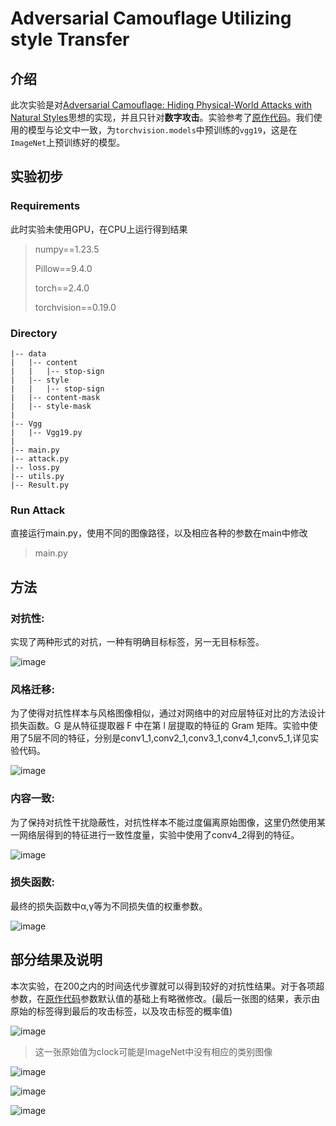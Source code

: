 # Adversarial Camouflage Utilizing style Transfer

## 介绍

此次实验是对[Adversarial Camouflage: Hiding Physical-World Attacks with Natural Styles](https://arxiv.org/abs/2003.08757)思想的实现，并且只针对**数字攻击**。实验参考了[原作代码](https://github.com/RjDuan/AdvCam-Hide-Adv-with-Natural-Styles)。我们使用的模型与论文中一致，为`torchvision.models`中预训练的`vgg19`，这是在`ImageNet`上预训练好的模型。

## 实验初步

### Requirements

此时实验未使用GPU，在CPU上运行得到结果

> numpy==1.23.5
>
> Pillow==9.4.0
>
> torch==2.4.0
>
> torchvision==0.19.0

### Directory

```plaintext
|-- data
|   |-- content
|   |   |-- stop-sign
|   |-- style
|   |   |-- stop-sign
|   |-- content-mask
|   |-- style-mask
|
|-- Vgg
|   |-- Vgg19.py
|
|-- main.py
|-- attack.py
|-- loss.py
|-- utils.py
|-- Result.py
```

### Run Attack

直接运行main.py，使用不同的图像路径，以及相应各种的参数在main中修改

> main.py

## 方法

### 对抗性:

实现了两种形式的对抗，一种有明确目标标签，另一无目标标签。

![image](https://github.com/user-attachments/assets/ee66d33d-fa0d-4f0d-b569-c316ecf52187)



### 风格迁移:

为了使得对抗性样本与风格图像相似，通过对网络中的对应层特征对比的方法设计损失函数。G 是从特征提取器 F 中在第 l 层提取的特征的 Gram 矩阵。实验中使用了5层不同的特征，分别是conv1_1,conv2_1,conv3_1,conv4_1,conv5_1,详见实验代码。

![image](https://github.com/user-attachments/assets/95ca73ea-709c-485e-a3a8-a9bded144c8e)


### 内容一致:

为了保持对抗性干扰隐蔽性，对抗性样本不能过度偏离原始图像，这里仍然使用某一网络层得到的特征进行一致性度量，实验中使用了conv4_2得到的特征。

![image](https://github.com/user-attachments/assets/7f3d0515-ad90-44b0-ade6-fb99a134193d)


### 损失函数:

最终的损失函数中α,γ等为不同损失值的权重参数。

![image](https://github.com/user-attachments/assets/dc8f4099-2e67-4516-9727-85be714958f9)


## 部分结果及说明

本次实验，在200之内的时间迭代步骤就可以得到较好的对抗性结果。对于各项超参数，在[原作代码](https://github.com/RjDuan/AdvCam-Hide-Adv-with-Natural-Styles)参数默认值的基础上有略微修改。(最后一张图的结果，表示由原始的标签得到最后的攻击标签，以及攻击标签的概率值)

![image](https://github.com/user-attachments/assets/2418dedc-b3c0-4f11-a003-4b2248477736)

> 这一张原始值为clock可能是ImageNet中没有相应的类别图像



![image](https://github.com/user-attachments/assets/2242c176-a914-4f2c-bd0e-106c4b90f1fe)



![image](https://github.com/user-attachments/assets/396b3ac5-db2a-44c5-8568-301a400a71e3)



![image](https://github.com/user-attachments/assets/b85cbe7e-6845-4e5e-bd9f-189e377beedf)





